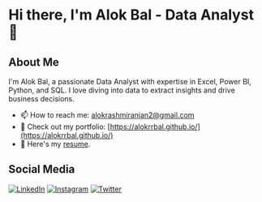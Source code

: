 # Hi there, I'm Alok Bal - Data Analyst 👋

## About Me
I'm Alok Bal, a passionate Data Analyst with expertise in Excel, Power BI, Python, and SQL. I love diving into data to extract insights and drive business decisions.

- 📫 How to reach me: alokrashmiranjan2@gmail.com
- 💼 Check out my portfolio: [https://alokrrbal.github.io/](https://alokrrbal.github.io/)
- 📄 Here's my [resume](https://drive.google.com/file/d/1J5y4cAvjHh3Y2U_wezpqRIng6XtvE0On/view?usp=drive_link).

## Social Media
[![LinkedIn](https://img.shields.io/badge/LinkedIn-Connect-blue?style=for-the-badge&logo=linkedin)](https://www.linkedin.com/in/alokbal2/)
[![Instagram](https://img.shields.io/badge/Instagram-Follow-ff69b4?style=for-the-badge&logo=instagram)](https://www.linkedin.com/in/alokbal2/)
[![Twitter](https://img.shields.io/badge/Twitter-Follow-blue?style=for-the-badge&logo=twitter)](https://twitter.com/alokbal_)
